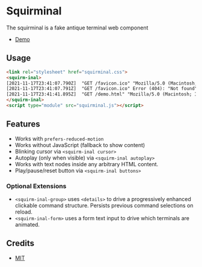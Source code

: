 # Squirminal

The squirminal is a fake antique terminal web component

* [Demo](https://squirminal.zachleat.dev/)


<!--
## Installation

```
npm install @zachleat/squirminal
```
-->

## Usage

```html
<link rel="stylesheet" href="squirminal.css">
<squirm-inal>
[2021-11-17T23:41:07.790Z]  "GET /favicon.ico" "Mozilla/5.0 (Macintosh; Intel Mac OS X 10_15_7) AppleWebKit/537.36 (KHTML, like Gecko) Chrome/95.0.4638.69 Safari/537.36"
[2021-11-17T23:41:07.791Z]  "GET /favicon.ico" Error (404): "Not found"
[2021-11-17T23:41:41.895Z]  "GET /demo.html" "Mozilla/5.0 (Macintosh; Intel Mac OS X 10.15; rv:94.0) Gecko/20100101 Firefox/94.0"
</squirm-inal>
<script type="module" src="squirminal.js"></script>
```

## Features

* Works with `prefers-reduced-motion`
* Works without JavaScript (fallback to show content)
* Blinking cursor via `<squirm-inal cursor>`
* Autoplay (only when visible) via `<squirm-inal autoplay>`
* Works with text nodes inside any arbitrary HTML content.
* Play/pause/reset button via `<squirm-inal buttons>`

### Optional Extensions

* `<squirm-inal-group>` uses `<details>` to drive a progressively enhanced clickable command structure. Persists previous command selections on reload.
* `<squirm-inal-form>` uses a form text input to drive which terminals are animated.

## Credits

* [MIT](./LICENSE)

<!--
TODO
* focus jump bug when margin-bottom: 120vh
* skip to question #___, save state for previous questions
* hide the next form until the animation finishes
-->